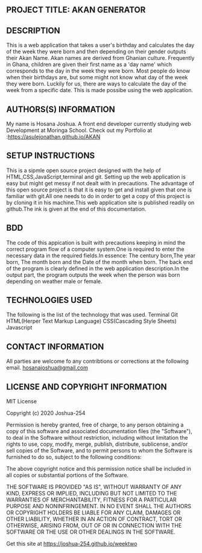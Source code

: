 ## PROJECT TITLE: AKAN GENERATOR

## DESCRIPTION

This is a web application that takes a user's birthday and calculates the day of the week they were born and then depending on their gender outputs their Akan Name. 
Akan names are derived from Ghanian culture. Frequently in Ghana, children are given their first name as a 'day name' which corresponds to the day in the week they were born.
Most people do know when their birthdays are, but some might not know what day of the week they were born. Luckily for us, there are ways to calculate the day of the week from a specific date. This is made possibe using the web application.

## AUTHORS(S) INFORMATION

My name is Hosana Joshua. A front end developer currently studying web Development at Moringa School. Check out my Portfolio at :https://asulejonathan.github.io/AKAN

## SETUP INSTRUCTIONS

This is a sipmle open source project designed with the help of HTML,CSS,JavaScript,terminal and git.
Setting up the web application is easy but might get messy if not dealt with in precautions.
The advantage of this open source project is that it is easy to get and install given that one is familiar with git.All one needs to do in order to get a copy of this project is by cloning it in his machine.This web application site is published readily on github.The ink is given at the end of this documentation.

## BDD

The code of this appication is built with precautions keeping in mind the correct program flow of a computer system.One is required to enter the necessary data in the required fields.In essence: The century born,The year born, The month born and the Date of the month when born. The back end of the program is clearly defined in the web application description.In the output part, the program outputs the week when the person was born depending on weather male or female.

## TECHNOLOGIES USED

The following is the list of the technology that was used.
Terminal
Git
HTML(Herper Text Markup Language)
CSS(Cascading Style Sheets)
Javascript

## CONTACT INFORMATION

All parties are welcome fo any contribtions or corrections at the following email.
hosanajoshua@gmail.com

## LICENSE AND COPYRIGHT INFORMATION

MIT License

Copyright (c) 2020 Joshua-254

Permission is hereby granted, free of charge, to any person obtaining a copy
of this software and associated documentation files (the "Software"), to deal
in the Software without restriction, including without limitation the rights
to use, copy, modify, merge, publish, distribute, sublicense, and/or sell
copies of the Software, and to permit persons to whom the Software is
furnished to do so, subject to the following conditions:

The above copyright notice and this permission notice shall be included in all
copies or substantial portions of the Software.

THE SOFTWARE IS PROVIDED "AS IS", WITHOUT WARRANTY OF ANY KIND, EXPRESS OR
IMPLIED, INCLUDING BUT NOT LIMITED TO THE WARRANTIES OF MERCHANTABILITY,
FITNESS FOR A PARTICULAR PURPOSE AND NONINFRINGEMENT. IN NO EVENT SHALL THE
AUTHORS OR COPYRIGHT HOLDERS BE LIABLE FOR ANY CLAIM, DAMAGES OR OTHER
LIABILITY, WHETHER IN AN ACTION OF CONTRACT, TORT OR OTHERWISE, ARISING FROM,
OUT OF OR IN CONNECTION WITH THE SOFTWARE OR THE USE OR OTHER DEALINGS IN THE
SOFTWARE. 

Get this site at  https://joshua-254.github.io/weektwo
